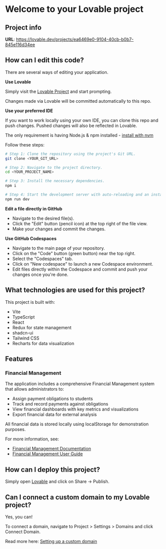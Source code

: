 # Welcome to your Lovable project

## Project info

**URL**: https://lovable.dev/projects/ea6469e0-9104-40cb-b0b7-845e116d34ee

## How can I edit this code?

There are several ways of editing your application.

**Use Lovable**

Simply visit the [Lovable Project](https://lovable.dev/projects/ea6469e0-9104-40cb-b0b7-845e116d34ee) and start prompting.

Changes made via Lovable will be committed automatically to this repo.

**Use your preferred IDE**

If you want to work locally using your own IDE, you can clone this repo and push changes. Pushed changes will also be reflected in Lovable.

The only requirement is having Node.js & npm installed - [install with nvm](https://github.com/nvm-sh/nvm#installing-and-updating)

Follow these steps:

```sh
# Step 1: Clone the repository using the project's Git URL.
git clone <YOUR_GIT_URL>

# Step 2: Navigate to the project directory.
cd <YOUR_PROJECT_NAME>

# Step 3: Install the necessary dependencies.
npm i

# Step 4: Start the development server with auto-reloading and an instant preview.
npm run dev
```

**Edit a file directly in GitHub**

- Navigate to the desired file(s).
- Click the "Edit" button (pencil icon) at the top right of the file view.
- Make your changes and commit the changes.

**Use GitHub Codespaces**

- Navigate to the main page of your repository.
- Click on the "Code" button (green button) near the top right.
- Select the "Codespaces" tab.
- Click on "New codespace" to launch a new Codespace environment.
- Edit files directly within the Codespace and commit and push your changes once you're done.

## What technologies are used for this project?

This project is built with:

- Vite
- TypeScript
- React
- Redux for state management
- shadcn-ui
- Tailwind CSS
- Recharts for data visualization

## Features

### Financial Management

The application includes a comprehensive Financial Management system that allows administrators to:

- Assign payment obligations to students
- Track and record payments against obligations
- View financial dashboards with key metrics and visualizations
- Export financial data for external analysis

All financial data is stored locally using localStorage for demonstration purposes.

For more information, see:
- [Financial Management Documentation](./docs/financial-management.md)
- [Financial Management User Guide](./docs/financial-management-user-guide.md)

## How can I deploy this project?

Simply open [Lovable](https://lovable.dev/projects/ea6469e0-9104-40cb-b0b7-845e116d34ee) and click on Share -> Publish.

## Can I connect a custom domain to my Lovable project?

Yes, you can!

To connect a domain, navigate to Project > Settings > Domains and click Connect Domain.

Read more here: [Setting up a custom domain](https://docs.lovable.dev/tips-tricks/custom-domain#step-by-step-guide)
